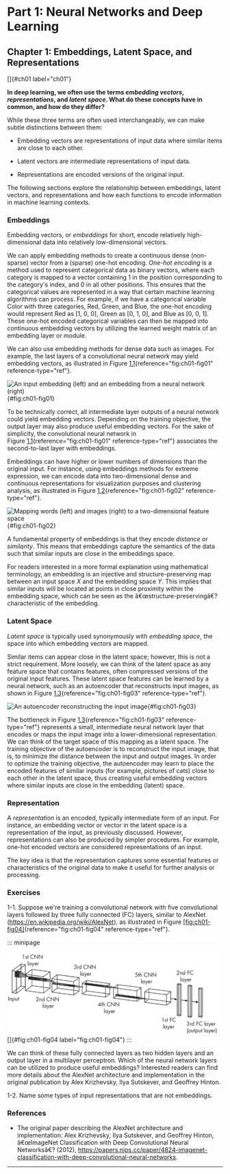 



# Part 1: Neural Networks and Deep Learning 
[](#part-1-neural-networks-and-deep-learning)

## Chapter 1: Embeddings, Latent Space, and Representations 
[](#chapter-1-embeddings-latent-space-and-representations)

[]{#ch01 label="ch01"}

**In deep learning, we often use the terms *embedding vectors*,
*representations*, and *latent space*. What do these concepts have in
common, and how do they differ?**

While these three terms are often used interchangeably, we can make
subtle distinctions between them:

- Embedding vectors are representations of input data where similar
  items are close to each other.

- Latent vectors are intermediate representations of input data.

- Representations are encoded versions of the original input.

The following sections explore the relationship between embeddings,
latent vectors, and representations and how each functions to encode
information in machine learning contexts.

### Embeddings 
[](#embeddings)

Embedding vectors, or *embeddings* for short, encode relatively
high-dimensional data into relatively low-dimensional vectors.

We can apply embedding methods to create a continuous dense (non-sparse)
vector from a (sparse) one-hot encoding. *One-hot encoding* is a method
used to represent categorical data as binary vectors, where each
category is mapped to a vector containing 1 in the position
corresponding to the category's index, and 0 in all other positions.
This ensures that the categorical values are represented in a way that
certain machine learning algorithms can process. For example, if we have
a categorical variable Color with three categories, Red, Green, and
Blue, the one-hot encoding would represent Red as \[1, 0, 0\], Green as
\[0, 1, 0\], and Blue as \[0, 0, 1\]. These one-hot encoded categorical
variables can then be mapped into continuous embedding vectors by
utilizing the learned weight matrix of an embedding layer or module.

We can also use embedding methods for dense data such as images. For
example, the last layers of a convolutional neural network may yield
embedding vectors, as illustrated in
Figure [1.1](#fig:ch01-fig01){reference="fig:ch01-fig01"
reference-type="ref"}.

![An input embedding (left) and an embedding from a neural network
(right)](../images/ch01-fig01.png){#fig:ch01-fig01}

To be technically correct, all intermediate layer outputs of a neural
network could yield embedding vectors. Depending on the training
objective, the output layer may also produce useful embedding vectors.
For the sake of simplicity, the convolutional neural network in
Figure [1.1](#fig:ch01-fig01){reference="fig:ch01-fig01"
reference-type="ref"} associates the second-to-last layer with
embeddings.

Embeddings can have higher or lower numbers of dimensions than the
original input. For instance, using embeddings methods for extreme
expression, we can encode data into two-dimensional dense and continuous
representations for visualization purposes and clustering analysis, as
illustrated in Figure [1.2](#fig:ch01-fig02){reference="fig:ch01-fig02"
reference-type="ref"}.

![Mapping words (left) and images (right) to a two-dimensional feature
space](../images/ch01-fig02.png){#fig:ch01-fig02}

A fundamental property of embeddings is that they encode *distance* or
*similarity*. This means that embeddings capture the semantics of the
data such that similar inputs are close in the embeddings space.

For readers interested in a more formal explanation using mathematical
terminology, an embedding is an injective and structure-preserving map
between an input space *X* and the embedding space *Y*. This implies
that similar inputs will be located at points in close proximity within
the embedding space, which can be seen as the â€œstructure-preservingâ€?
characteristic of the embedding.

### Latent Space 
[](#latent-space)

*Latent space* is typically used synonymously with *embedding space*,
the space into which embedding vectors are mapped.

Similar items can appear close in the latent space; however, this is not
a strict requirement. More loosely, we can think of the latent space as
any feature space that contains features, often compressed versions of
the original input features. These latent space features can be learned
by a neural network, such as an autoencoder that reconstructs input
images, as shown in
Figure [1.3](#fig:ch01-fig03){reference="fig:ch01-fig03"
reference-type="ref"}.

![An autoencoder reconstructing the input
image](../images/ch01-fig03.png){#fig:ch01-fig03}

The bottleneck in
Figure [1.3](#fig:ch01-fig03){reference="fig:ch01-fig03"
reference-type="ref"} represents a small, intermediate neural network
layer that encodes or maps the input image into a lower-dimensional
representation. We can think of the target space of this mapping as a
latent space. The training objective of the autoencoder is to
reconstruct the input image, that is, to minimize the distance between
the input and output images. In order to optimize the training
objective, the autoencoder may learn to place the encoded features of
similar inputs (for example, pictures of cats) close to each other in
the latent space, thus creating useful embedding vectors where similar
inputs are close in the embedding (latent) space.

### Representation 
[](#representation)

A *representation* is an encoded, typically intermediate form of an
input. For instance, an embedding vector or vector in the latent space
is a representation of the input, as previously discussed. However,
representations can also be produced by simpler procedures. For example,
one-hot encoded vectors are considered representations of an input.

The key idea is that the representation captures some essential features
or characteristics of the original data to make it useful for further
analysis or processing.

### Exercises 
[](#exercises)

1-1. Suppose we're training a convolutional network with five
convolutional layers followed by three fully connected (FC) layers,
similar to AlexNet (<https://en.wikipedia.org/wiki/AlexNet>), as
illustrated in
Figure [\[fig:ch01-fig04\]](#fig:ch01-fig04){reference="fig:ch01-fig04"
reference-type="ref"}.

::: minipage
![image](../images/ch01-fig04.png) []{#fig:ch01-fig04
label="fig:ch01-fig04"}
:::

We can think of these fully connected layers as two hidden layers and an
output layer in a multilayer perceptron. Which of the neural network
layers can be utilized to produce useful embeddings? Interested readers
can find more details about the AlexNet architecture and implementation
in the original publication by Alex Krizhevsky, Ilya Sutskever, and
Geoffrey Hinton.

1-2. Name some types of input representations that are not embeddings.

### References 
[](#references)

- The original paper describing the AlexNet architecture and
  implementation: Alex Krizhevsky, Ilya Sutskever, and Geoffrey Hinton,
  â€œImageNet Classification with Deep Convolutional Neural Networksâ€?
  (2012),
  <https://papers.nips.cc/paper/4824-imagenet-classification-with-deep-convolutional-neural-networks>.


------------------------------------------------------------------------

